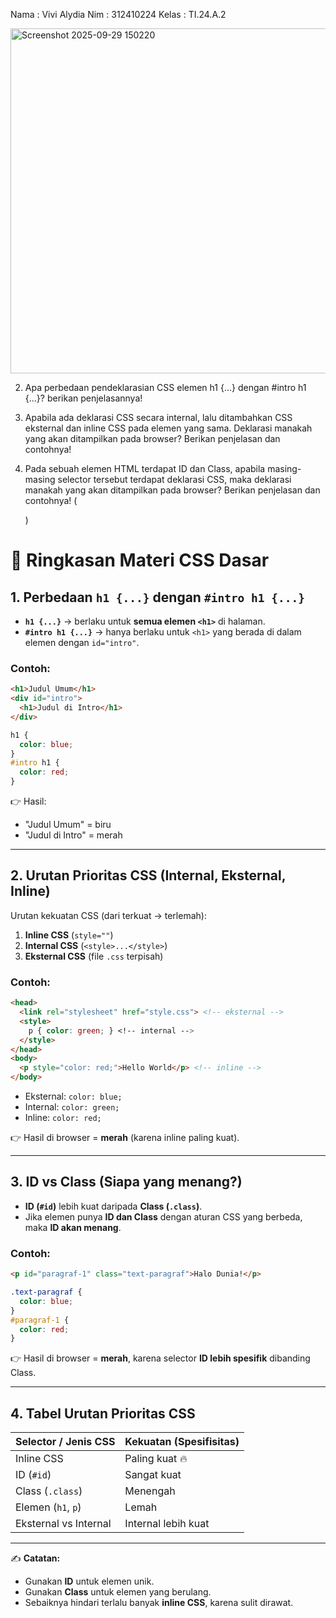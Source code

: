 Nama : Vivi Alydia
Nim : 312410224
Kelas : TI.24.A.2


<img width="970" height="552" alt="Screenshot 2025-09-29 150220" src="https://github.com/user-attachments/assets/1752f31b-0fe4-486a-9128-5d63ef836478" />







2. Apa perbedaan pendeklarasian CSS elemen h1 {...} dengan #intro h1 {...}? berikan
penjelasannya!


3. Apabila ada deklarasi CSS secara internal, lalu ditambahkan CSS eksternal dan inline CSS pada
elemen yang sama. Deklarasi manakah yang akan ditampilkan pada browser? Berikan
penjelasan dan contohnya!


4. Pada sebuah elemen HTML terdapat ID dan Class, apabila masing-masing selector tersebut
terdapat deklarasi CSS, maka deklarasi manakah yang akan ditampilkan pada browser?
Berikan penjelasan dan contohnya! ( <p id="paragraf-1" class="text-paragraf"> )

# 📘 Ringkasan Materi CSS Dasar

## 1. Perbedaan `h1 {...}` dengan `#intro h1 {...}`
- **`h1 {...}`** → berlaku untuk **semua elemen `<h1>`** di halaman.
- **`#intro h1 {...}`** → hanya berlaku untuk `<h1>` yang berada di dalam elemen dengan `id="intro"`.

### Contoh:
```html
<h1>Judul Umum</h1>
<div id="intro">
  <h1>Judul di Intro</h1>
</div>
```

```css
h1 {
  color: blue;
}
#intro h1 {
  color: red;
}
```
👉 Hasil:  
- "Judul Umum" = biru  
- "Judul di Intro" = merah  

---

## 2. Urutan Prioritas CSS (Internal, Eksternal, Inline)
Urutan kekuatan CSS (dari terkuat → terlemah):
1. **Inline CSS** (`style=""`)
2. **Internal CSS** (`<style>...</style>`)
3. **Eksternal CSS** (file `.css` terpisah)

### Contoh:
```html
<head>
  <link rel="stylesheet" href="style.css"> <!-- eksternal -->
  <style>
    p { color: green; } <!-- internal -->
  </style>
</head>
<body>
  <p style="color: red;">Hello World</p> <!-- inline -->
</body>
```

- Eksternal: `color: blue;`
- Internal: `color: green;`
- Inline: `color: red;`

👉 Hasil di browser = **merah** (karena inline paling kuat).

---

## 3. ID vs Class (Siapa yang menang?)
- **ID (`#id`)** lebih kuat daripada **Class (`.class`)**.
- Jika elemen punya **ID dan Class** dengan aturan CSS yang berbeda, maka **ID akan menang**.

### Contoh:
```html
<p id="paragraf-1" class="text-paragraf">Halo Dunia!</p>
```

```css
.text-paragraf {
  color: blue;
}
#paragraf-1 {
  color: red;
}
```

👉 Hasil di browser = **merah**, karena selector **ID lebih spesifik** dibanding Class.

---

## 4. Tabel Urutan Prioritas CSS

| Selector / Jenis CSS | Kekuatan (Spesifisitas) |
|-----------------------|-------------------------|
| Inline CSS            | Paling kuat 🔥          |
| ID (`#id`)            | Sangat kuat             |
| Class (`.class`)      | Menengah                |
| Elemen (`h1`, `p`)    | Lemah                   |
| Eksternal vs Internal | Internal lebih kuat     |

---

✍️ **Catatan:**  
- Gunakan **ID** untuk elemen unik.  
- Gunakan **Class** untuk elemen yang berulang.  
- Sebaiknya hindari terlalu banyak **inline CSS**, karena sulit dirawat.  
